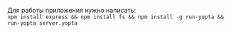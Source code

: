 Для работы приложения нужно написать:  
```npm install express && npm install fs && npm install -g run-yopta && run-yopta server.yopta```
